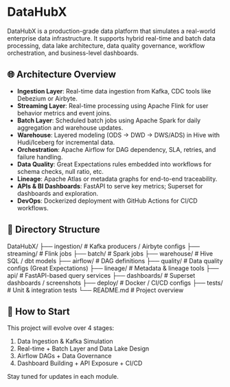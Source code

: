 # DataHubX

DataHubX is a production-grade data platform that simulates a real-world enterprise data infrastructure. It supports hybrid real-time and batch data processing, data lake architecture, data quality governance, workflow orchestration, and business-level dashboards.

## 🌐 Architecture Overview

- **Ingestion Layer**: Real-time data ingestion from Kafka, CDC tools like Debezium or Airbyte.
- **Streaming Layer**: Real-time processing using Apache Flink for user behavior metrics and event joins.
- **Batch Layer**: Scheduled batch jobs using Apache Spark for daily aggregation and warehouse updates.
- **Warehouse**: Layered modeling (ODS → DWD → DWS/ADS) in Hive with Hudi/Iceberg for incremental data.
- **Orchestration**: Apache Airflow for DAG dependency, SLA, retries, and failure handling.
- **Data Quality**: Great Expectations rules embedded into workflows for schema checks, null ratio, etc.
- **Lineage**: Apache Atlas or metadata graphs for end-to-end traceability.
- **APIs & BI Dashboards**: FastAPI to serve key metrics; Superset for dashboards and exploration.
- **DevOps**: Dockerized deployment with GitHub Actions for CI/CD workflows.

## 📁 Directory Structure
DataHubX/
├── ingestion/ # Kafka producers / Airbyte configs
├── streaming/ # Flink jobs
├── batch/ # Spark jobs
├── warehouse/ # Hive SQL / dbt models
├── airflow/ # DAG definitions
├── quality/ # Data quality configs (Great Expectations)
├── lineage/ # Metadata & lineage tools
├── api/ # FastAPI-based query services
├── dashboards/ # Superset dashboards / screenshots
├── deploy/ # Docker / CI/CD configs
├── tests/ # Unit & integration tests
└── README.md # Project overview

## 📌 How to Start

This project will evolve over 4 stages:
1. Data Ingestion & Kafka Simulation
2. Real-time + Batch Layer and Data Lake Design
3. Airflow DAGs + Data Governance
4. Dashboard Building + API Exposure + CI/CD

Stay tuned for updates in each module.

